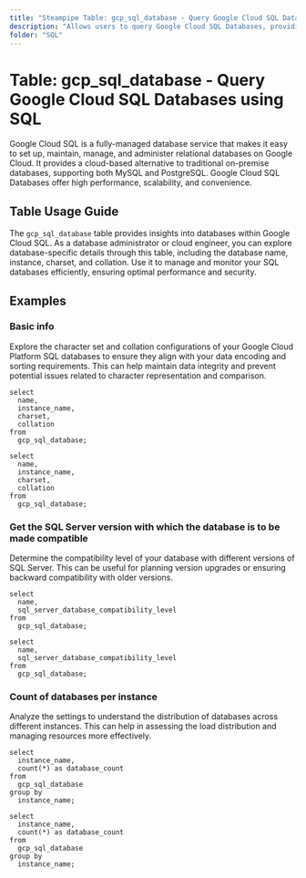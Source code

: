 ```yaml
---
title: "Steampipe Table: gcp_sql_database - Query Google Cloud SQL Databases using SQL"
description: "Allows users to query Google Cloud SQL Databases, providing detailed information about the database's configuration, status, and associated instances."
folder: "SQL"
---
```


# Table: gcp_sql_database - Query Google Cloud SQL Databases using SQL

Google Cloud SQL is a fully-managed database service that makes it easy to set up, maintain, manage, and administer relational databases on Google Cloud. It provides a cloud-based alternative to traditional on-premise databases, supporting both MySQL and PostgreSQL. Google Cloud SQL Databases offer high performance, scalability, and convenience.

## Table Usage Guide

The `gcp_sql_database` table provides insights into databases within Google Cloud SQL. As a database administrator or cloud engineer, you can explore database-specific details through this table, including the database name, instance, charset, and collation. Use it to manage and monitor your SQL databases efficiently, ensuring optimal performance and security.

## Examples

### Basic info
Explore the character set and collation configurations of your Google Cloud Platform SQL databases to ensure they align with your data encoding and sorting requirements. This can help maintain data integrity and prevent potential issues related to character representation and comparison.

```sql+postgres
select
  name,
  instance_name,
  charset,
  collation
from
  gcp_sql_database;
```

```sql+sqlite
select
  name,
  instance_name,
  charset,
  collation
from
  gcp_sql_database;
```

### Get the SQL Server version with which the database is to be made compatible
Determine the compatibility level of your database with different versions of SQL Server. This can be useful for planning version upgrades or ensuring backward compatibility with older versions.

```sql+postgres
select
  name,
  sql_server_database_compatibility_level
from
  gcp_sql_database;
```

```sql+sqlite
select
  name,
  sql_server_database_compatibility_level
from
  gcp_sql_database;
```

### Count of databases per instance
Analyze the settings to understand the distribution of databases across different instances. This can help in assessing the load distribution and managing resources more effectively.

```sql+postgres
select
  instance_name,
  count(*) as database_count
from
  gcp_sql_database
group by
  instance_name;
```

```sql+sqlite
select
  instance_name,
  count(*) as database_count
from
  gcp_sql_database
group by
  instance_name;
```
